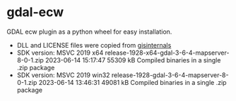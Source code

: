 # gdal-ecw
GDAL ecw plugin as a python wheel for easy installation.
* DLL and LICENSE files were copied from [gisinternals](https://www.gisinternals.com/release.php) 
* SDK version: MSVC 2019	x64		release-1928-x64-gdal-3-6-4-mapserver-8-0-1.zip	2023-06-14 15:17:47	55309 kB	Compiled binaries in a single .zip package
* SDK version: MSVC 2019	win32	release-1928-gdal-3-6-4-mapserver-8-0-1.zip	2023-06-14 13:46:31	49081 kB	Compiled binaries in a single .zip package
